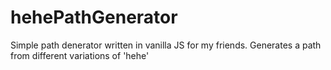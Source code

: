 # hehePathGenerator
Simple path denerator written in vanilla JS for my friends. Generates a path from different variations of 'hehe'
